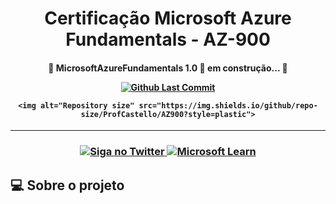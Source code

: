 [githubLastCommit]: https://img.shields.io/github/last-commit/ProfCastello/AZ900?style=plastic "Github Last Commit"



<h1 align="center"> Certificação Microsoft Azure Fundamentals - AZ-900 </h1>

<h4 align="center"> 
	🚧 MicrosoftAzureFundamentals 1.0 🚀 em construção... 🚧 

[![Github Last Commit][githubLastCommit]](https://github.com/ProfCastello/AZ900/commits/main)

  	<img alt="Repository size" src="https://img.shields.io/github/repo-size/ProfCastello/AZ900?style=plastic">
</h4>

---

<h3 align="center">

<a href="https://msftstudentcert.cloudreadyskills.com">
    <img alt="Siga no Twitter" src="https://img.shields.io/badge/Cloud%20Ready%20Skills-Link-brightgreen?style=plastic">
  </a>

<a href="https://learn.microsoft.com/pt-br/certifications/exams/az-900/"> 
	<img alt="Microsoft Learn" src="https://img.shields.io/badge/Microsoft%20Learn-Link-brightgreen?style=plastic">
</a>

</h3>

## 💻 Sobre o projeto

